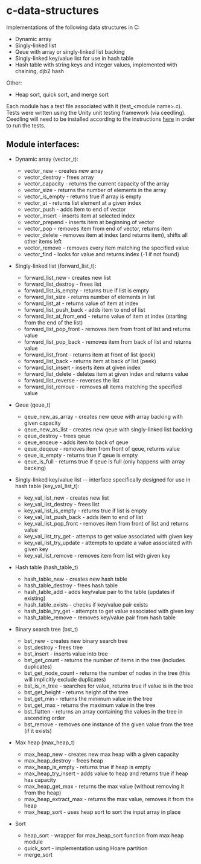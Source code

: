 # c-data-structures
Implementations of the following data structures in C:
  - Dynamic array
  - Singly-linked list
  - Qeue with array or singly-linked list backing
  - Singly-linked key/value list for use in hash table
  - Hash table with string keys and integer values, implemented with chaining, djb2 hash

Other:
  - Heap sort, quick sort, and merge sort

Each module has a test file associated with it (test_\<module name\>.c). Tests were written using the Unity unit testing framework (via ceedling). Ceedling will need to be installed according to the instructions [here](https://github.com/ThrowTheSwitch/Ceedling) in order to run the tests.

## Module interfaces:
  - Dynamic array (vector_t):
    - vector_new - creates new array
    - vector_destroy - frees array
    - vector_capacity - returns the current capacity of the array
    - vector_size - returns the number of elements in the array
    - vector_is_empty - returns true if array is empty
    - vector_at - returns list element at a given index
    - vector_push - adds item to end of vector
    - vector_insert - inserts item at selected index
    - vector_prepend - inserts item at beginning of vector
    - vector_pop - removes item from end of vector, returns item
    - vector_delete - removes item at index (and returns item), shifts all other items left
    - vector_remove - removes every item matching the specified value
    - vector_find - looks for value and returns index (-1 if not found)
    
  - Singly-linked list (forward_list_t):
    - forward_list_new - creates new list
    - forward_list_destroy - frees list
    - forward_list_is_empty - returns true if list is empty
    - forward_list_size - returns number of elements in list
    - forward_list_at - returns value of item at index
    - forward_list_push_back - adds item to end of list
    - forward_list_at_from_end - returns value of item at index (starting from the end of the list)
    - forward_list_pop_front - removes item from front of list and returns value
    - forward_list_pop_back - removes item from back of list and returns value
    - forward_list_front - returns item at front of list (peek)
    - forward_list_back - returns item at back of list (peek)
    - forward_list_insert - inserts item at given index
    - forward_list_delete - deletes item at given index and returns value
    - forward_list_reverse - reverses the list
    - forward_list_remove - removes all items matching the specified value
    
  - Qeue (qeue_t)
    - qeue_new_as_array - creates new qeue with array backing with given capacity
    - qeue_new_as_list - creates new qeue with singly-linked list backing
    - qeue_destroy - frees qeue
    - qeue_enqeue - adds item to back of qeue
    - qeue_deqeue - removes item from front of qeue, returns value
    - qeue_is_empty - returns true if qeue is empty
    - qeue_is_full - returns true if qeue is full (only happens with array backing)
    
  - Singly-linked key/value list -- interface specifically designed for use in hash table (key_val_list_t):
    - key_val_list_new - creates new list
    - key_val_list_destroy - frees list
    - key_val_list_is_empty - returns true if list is empty
    - key_val_list_push_back - adds item to end of list
    - key_val_list_pop_front - removes item from front of list and returns value
    - key_val_list_try_get - attemps to get value associated with given key
    - key_val_list_try_update - attempts to update a value associated with given key
    - key_val_list_remove - removes item from list with given key
    
  - Hash table (hash_table_t)
    - hash_table_new - creates new hash table
    - hash_table_destroy - frees hash table
    - hash_table_add - adds key/value pair to the table (updates if existing)
    - hash_table_exists - checks if key/value pair exists
    - hash_table_try_get - attempts to get value associated with given key
    - hash_table_remove - removes key/value pair from hash table

  - Binary search tree (bst_t)
    - bst_new - creates new binary search tree
    - bst_destroy - frees tree
    - bst_insert - inserts value into tree
    - bst_get_count - returns the number of items in the tree (includes duplicates)
    - bst_get_node_count - returns the number of nodes in the tree (this will implicitly exclude duplicates)
    - bst_is_in_tree - searches for value, returns true if value is in the tree
    - bst_get_height - returns height of the tree
    - bst_get_min - returns the minimum value in the tree
    - bst_get_max - returns the maximum value in the tree
    - bst_flatten - returns an array containing the values in the tree in ascending order
    - bst_remove - removes one instance of the given value from the tree (if it exists)

  - Max heap (max_heap_t)
    - max_heap_new - creates new max heap with a given capacity
    - max_heap_destroy - frees heap
    - max_heap_is_empty - returns true if heap is empty
    - max_heap_try_insert - adds value to heap and returns true if heap has capacity
    - max_heap_get_max - returns the max value (without removing it from the heap)
    - max_heap_extract_max - returns the max value, removes it from the heap
    - max_heap_sort - uses heap sort to sort the input array in place

  - Sort
    - heap_sort - wrapper for max_heap_sort function from max heap module
    - quick_sort - implementation using Hoare partition
    - merge_sort
